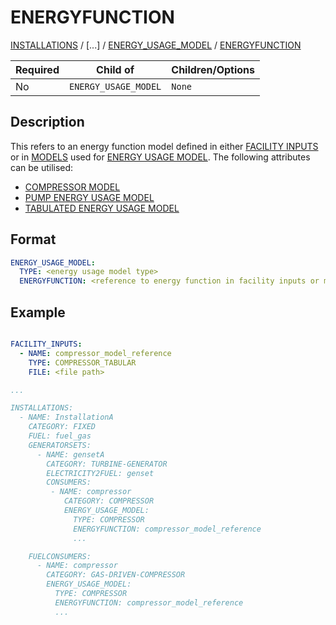 # ENERGYFUNCTION
 
[INSTALLATIONS](INSTALLATIONS) /
[...] / 
[ENERGY_USAGE_MODEL](ENERGY_USAGE_MODEL) / 
[ENERGYFUNCTION](ENERGYFUNCTION)

| Required   | Child of                  | Children/Options                   |
|------------|---------------------------|------------------------------------|
| No         | `ENERGY_USAGE_MODEL`         | `None`   |

## Description

This refers to an energy function model defined in either [FACILITY INPUTS](FACILITY_INPUTS.md) or in [MODELS](MODELS.md) used for [ENERGY USAGE MODEL](ENERGY_USAGE_MODEL.md).
The following attributes can be utilised:

* [COMPRESSOR MODEL](../../modelling/setup/installations/compressor_models_in_calculations/index.md)
* [PUMP ENERGY USAGE MODEL](../../modelling/setup/installations/pump_models_in_calculations)
* [TABULATED ENERGY USAGE MODEL](ENERGY_USAGE_MODEL.md)

## Format

~~~~~~~~yaml
ENERGY_USAGE_MODEL:
  TYPE: <energy usage model type>
  ENERGYFUNCTION: <reference to energy function in facility inputs or models of compressor type>
~~~~~~~~

## Example

~~~~~~~~yaml

FACILITY_INPUTS:
  - NAME: compressor_model_reference
    TYPE: COMPRESSOR_TABULAR
    FILE: <file path>

...

INSTALLATIONS:
  - NAME: InstallationA
    CATEGORY: FIXED
    FUEL: fuel_gas
    GENERATORSETS:
      - NAME: gensetA
        CATEGORY: TURBINE-GENERATOR
        ELECTRICITY2FUEL: genset
        CONSUMERS:
         - NAME: compressor
            CATEGORY: COMPRESSOR
            ENERGY_USAGE_MODEL:
              TYPE: COMPRESSOR
              ENERGYFUNCTION: compressor_model_reference
              ...

    FUELCONSUMERS:
      - NAME: compressor
        CATEGORY: GAS-DRIVEN-COMPRESSOR 
        ENERGY_USAGE_MODEL:
          TYPE: COMPRESSOR
          ENERGYFUNCTION: compressor_model_reference
          ...

~~~~~~~~
